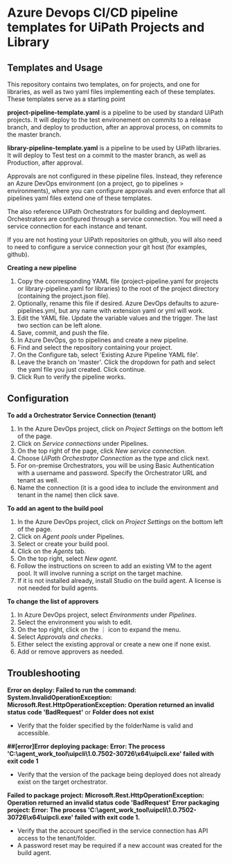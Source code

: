# Azure Devops CI/CD pipeline templates for UiPath Projects and Library

## Templates and Usage

This repository contains two templates, on for projects, and one for libraries, as well as two yaml files implementing each of these templates. These templates serve as a starting point

**project-pipeline-template.yaml** is a pipeline to be used by standard UiPath projects. It will deploy to the test environement on commits to a release branch, and deploy to production, after an approval process, on commits to the master branch.

**library-pipeline-template.yaml** is a pipeline to be used by UiPath libraries. It will deploy to Test test on a commit to the master branch, as well as Production, after approval.

Approvals are not configured in these pipeline files. Instead, they reference an Azure DevOps environment (on a project, go to pipelines > environments), where you can configure approvals and even enforce that all pipelines yaml files extend one of these templates.

The also reference UiPath Orchestrators for building and deployment. Orchestrators are configured through a service connection. You will need a service connection for each instance and tenant.

If you are not hosting your UiPath repositories on github, you will also need to need to configure a service connection your git host (for examples, github).

**Creating a new pipeline**

1. Copy the coorresponding YAML file (project-pipeline.yaml for projects or library-pipeline.yaml for libraries) to the root of the project directory (containing the project.json file).
1. Optionally, rename this file if desired. Azure DevOps defaults to azure-pipelines.yml, but any name with extension yaml or yml will work.
1. Edit the YAML file. Update the variable values and the trigger. The last two section can be left alone.
1. Save, commit, and push the file.
1. In Azure DevOps, go to pipelines and create a new pipeline.
1. Find and select the repository containing your project.
1. On the Configure tab, select 'Existing Azure Pipeline YAML file'.
1. Leave the branch on 'master'. Click the dropdown for path and select the yaml file you just created. Click continue.
1. Click Run to verify the pipeline works.

## Configuration

**To add a Orchestrator Service Connection (tenant)**
1. In the Azure DevOps project, click on *Project Settings* on the bottom left of the page.
1. Click on *Service connections* under Pipelines.
1. On the top right of the page, click *New service connection*.
1. Choose *UiPath Orchestrator Connection* as the type and click next.
1. For on-premise Orchestrators, you will be using Basic Authentication with a username and password. Specify the Orchestrator URL and tenant as well.
1. Name the connection (it is a good idea to include the environment and tenant in the name) then click save.

**To add an agent to the build pool**
1. In the Azure DevOps project, click on *Project Settings* on the bottom left of the page.
1. Click on *Agent pools* under Pipelines.
1. Select or create your build pool.
1. Click on the *Agents* tab.
1. On the top right, select *New agent*.
1. Follow the instructions on screen to add an existing VM to the agent pool. It will involve running a script on the target machine.
1. If it is not installed already, install Studio on the build agent. A license is not needed for build agents.

**To change the list of approvers**
1. In Azure DevOps project, select *Environments* under *Pipelines*.
1. Select the environment you wish to edit.
1. On the top right, click on the ⋮ icon to expand the menu.
1. Select *Approvals and checks*.
1. Either select the existing approval or create a new one if none exist.
1. Add or remove approvers as needed.

## Troubleshooting

**Error on deploy: Failed to run the command: System.InvalidOperationException: Microsoft.Rest.HttpOperationException: Operation returned an invalid status code 'BadRequest'**
or
**Folder does not exist**
- Verify that the folder specified by the folderName is valid and accessible.

**##[error]Error deploying package: Error: The process 'C:\agent\_work\_tool\uipcli\1.0.7502-30726\x64\uipcli.exe' failed with exit code 1**
- Verify that the version of the package being deployed does not already exist on the target orchestrator.

**Failed to package project: Microsoft.Rest.HttpOperationException: Operation returned an invalid status code 'BadRequest'
Error packaging project: Error: The process 'C:\agent\_work\_tool\uipcli\1.0.7502-30726\x64\uipcli.exe' failed with exit code 1.**
- Verify that the account specified in the service connection has API access to the tenant/folder.
- A password reset may be required if a new account was created for the build agent.